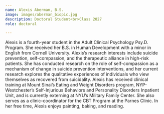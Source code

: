```yaml
---
name: Alexis Aberman, B.S.
image: images/aberman_biopic.jpg
description: Doctoral Student<br>Class 2027
role: doctoral

---
```

Alexis is a fourth-year student in the Adult Clinical Psychology Psy.D. Program. She received her B.S. in Human Development with a minor in English from Cornell University. Alexis’s research interests include suicide prevention, self-compassion, and the therapeutic alliance in high-risk patients. She has conducted research on the role of self-compassion as a mechanism of change in suicide prevention interventions, and her current research explores the qualitative experiences of individuals who view themselves as recovered from suicidality. Alexis has received clinical training at Mount Sinai’s Eating and Weight Disorders program, NYP-Westchester’s Self-Injurious Behaviors and Personality Disorders Inpatient Unit, and is currently externing at NYU’s Military Family Center. She also serves as a clinic-coordinator for the CBT Program at the Parnes Clinic. In her free time, Alexis enjoys painting, baking, and reading.